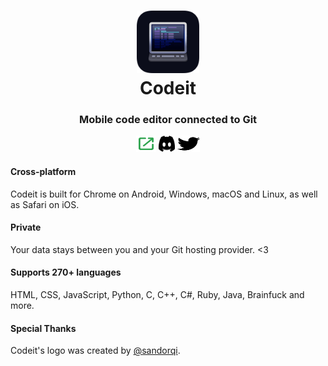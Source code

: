 <h1 align="center">
  <a href="https://codeit.codes"><img src="/icons/app-favicon.png" height="100" width="100"></a>
  <br>
  Codeit
</h1>
<p align="center">
  <h3 align="center">  
    Mobile code editor connected to Git
  </h3>
</p>
<p align="center">
  <a href="https://codeit.codes"><img src="/icons/social/tryit.svg" width="32" height="26"></a>
  <a href="https://discord.gg/47RFy3Vfmg"><img src="/icons/social/discordapp.svg" width="26" height="26"></a>
  <a href="https://twitter.com/codeitcodes"><img src="/icons/social/twitter.svg" width="36" height="26"></a>
</p>
<h4>Cross-platform</h4>
Codeit is built for Chrome on Android, Windows, macOS and Linux, as well as Safari on iOS.
<h4>Private</h4>
Your data stays between you and your Git hosting provider. <3
<h4>Supports 270+ languages</h4>
HTML, CSS, JavaScript, Python, C, C++, C#, Ruby, Java, Brainfuck and more.
<h4>Special Thanks</h4>
Codeit's logo was created by <a href="https://twitter.com/sandorqi">@sandorqi</a>.
